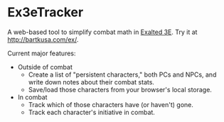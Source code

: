 Ex3eTracker
===========

A web-based tool to simplify combat math in [Exalted 3E](https://www.kickstarter.com/projects/200664283/deluxe-exalted-3rd-edition). Try it at http://bartkusa.com/ex/.

Current major features:

* Outside of combat
	* Create a list of "persistent characters," both PCs and NPCs, and write down notes about their combat stats.
	* Save/load those characters from your browser's local storage.
* In combat
	* Track which of those characters have (or haven't) gone.
	* Track each character's initiative in combat.
